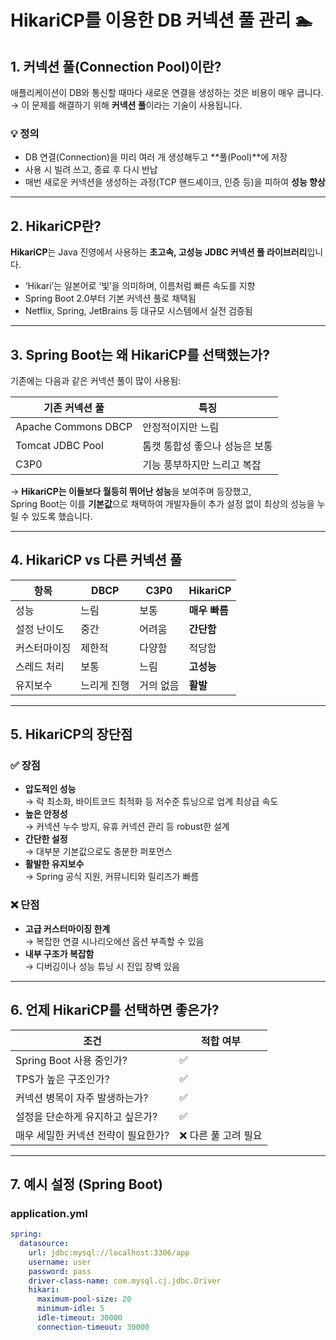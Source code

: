 # HikariCP를 이용한 DB 커넥션 풀 관리 🏊

## 1. 커넥션 풀(Connection Pool)이란?

애플리케이션이 DB와 통신할 때마다 새로운 연결을 생성하는 것은 비용이 매우 큽니다.  
→ 이 문제를 해결하기 위해 **커넥션 풀**이라는 기술이 사용됩니다.

### 💡 정의
- DB 연결(Connection)을 미리 여러 개 생성해두고 **풀(Pool)**에 저장
- 사용 시 빌려 쓰고, 종료 후 다시 반납
- 매번 새로운 커넥션을 생성하는 과정(TCP 핸드셰이크, 인증 등)을 피하여 **성능 향상**

---

## 2. HikariCP란?

**HikariCP**는 Java 진영에서 사용하는 **초고속, 고성능 JDBC 커넥션 풀 라이브러리**입니다.

- ‘Hikari’는 일본어로 ‘빛’을 의미하며, 이름처럼 빠른 속도를 지향
- Spring Boot 2.0부터 기본 커넥션 풀로 채택됨
- Netflix, Spring, JetBrains 등 대규모 시스템에서 실전 검증됨

---

## 3. Spring Boot는 왜 HikariCP를 선택했는가?

기존에는 다음과 같은 커넥션 풀이 많이 사용됨:

| 기존 커넥션 풀 | 특징 |
|----------------|------|
| Apache Commons DBCP | 안정적이지만 느림 |
| Tomcat JDBC Pool | 톰캣 통합성 좋으나 성능은 보통 |
| C3P0 | 기능 풍부하지만 느리고 복잡 |

→ **HikariCP는 이들보다 월등히 뛰어난 성능**을 보여주며 등장했고,  
Spring Boot는 이를 **기본값**으로 채택하여 개발자들이 추가 설정 없이 최상의 성능을 누릴 수 있도록 했습니다.

---

## 4. HikariCP vs 다른 커넥션 풀

| 항목           | DBCP             | C3P0            | HikariCP         |
|----------------|------------------|------------------|------------------|
| 성능           | 느림              | 보통             | **매우 빠름**     |
| 설정 난이도     | 중간              | 어려움            | **간단함**        |
| 커스터마이징    | 제한적             | 다양함            | 적당함            |
| 스레드 처리     | 보통              | 느림              | **고성능**        |
| 유지보수        | 느리게 진행         | 거의 없음          | **활발**           |

---

## 5. HikariCP의 장단점

### ✅ 장점

- **압도적인 성능**  
  → 락 최소화, 바이트코드 최적화 등 저수준 튜닝으로 업계 최상급 속도
- **높은 안정성**  
  → 커넥션 누수 방지, 유휴 커넥션 관리 등 robust한 설계
- **간단한 설정**  
  → 대부분 기본값으로도 충분한 퍼포먼스
- **활발한 유지보수**  
  → Spring 공식 지원, 커뮤니티와 릴리즈가 빠름

### ❌ 단점

- **고급 커스터마이징 한계**  
  → 복잡한 연결 시나리오에선 옵션 부족할 수 있음
- **내부 구조가 복잡함**  
  → 디버깅이나 성능 튜닝 시 진입 장벽 있음

---

## 6. 언제 HikariCP를 선택하면 좋은가?

| 조건 | 적합 여부 |
|------|-----------|
| Spring Boot 사용 중인가? | ✅ |
| TPS가 높은 구조인가? | ✅ |
| 커넥션 병목이 자주 발생하는가? | ✅ |
| 설정을 단순하게 유지하고 싶은가? | ✅ |
| 매우 세밀한 커넥션 전략이 필요한가? | ❌ 다른 풀 고려 필요 |

---

## 7. 예시 설정 (Spring Boot)

### application.yml

```yaml
spring:
  datasource:
    url: jdbc:mysql://localhost:3306/app
    username: user
    password: pass
    driver-class-name: com.mysql.cj.jdbc.Driver
    hikari:
      maximum-pool-size: 20
      minimum-idle: 5
      idle-timeout: 30000
      connection-timeout: 30000
